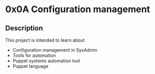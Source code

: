 # 0x0A Configuration management

## Description

This project is intended to learn about
+ Configuration management in SysAdmin
+ Tools for automation
+ Puppet systems automation tool
+ Puppet language
